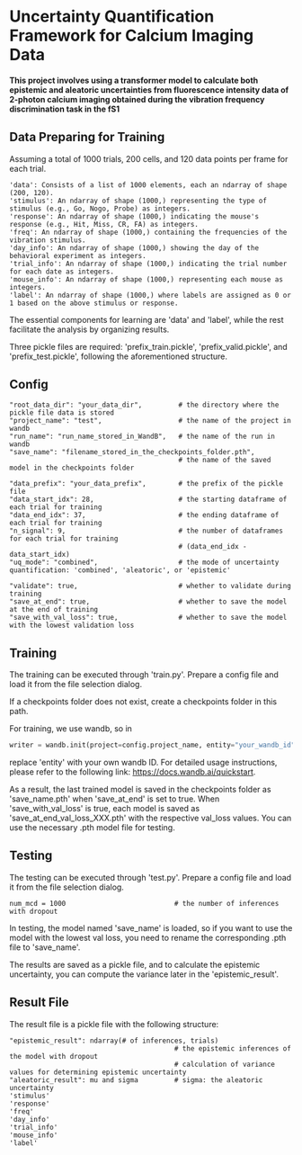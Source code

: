 # Uncertainty Quantification Framework for Calcium Imaging Data

#### This project involves using a transformer model to calculate both epistemic and aleatoric uncertainties from fluorescence intensity data of 2-photon calcium imaging obtained during the vibration frequency discrimination task in the fS1

## Data Preparing for Training

Assuming a total of 1000 trials, 200 cells, and 120 data points per frame for each trial.

    'data': Consists of a list of 1000 elements, each an ndarray of shape (200, 120).
    'stimulus': An ndarray of shape (1000,) representing the type of stimulus (e.g., Go, Nogo, Probe) as integers.
    'response': An ndarray of shape (1000,) indicating the mouse's response (e.g., Hit, Miss, CR, FA) as integers.
    'freq': An ndarray of shape (1000,) containing the frequencies of the vibration stimulus.
    'day_info': An ndarray of shape (1000,) showing the day of the behavioral experiment as integers.
    'trial_info': An ndarray of shape (1000,) indicating the trial number for each date as integers.
    'mouse_info': An ndarray of shape (1000,) representing each mouse as integers.
    'label': An ndarray of shape (1000,) where labels are assigned as 0 or 1 based on the above stimulus or response.

The essential components for learning are 'data' and 'label', while the rest facilitate the analysis by organizing results.

Three pickle files are required: 'prefix_train.pickle', 'prefix_valid.pickle', and 'prefix_test.pickle', following the aforementioned structure.

## Config

	"root_data_dir": "your_data_dir",         # the directory where the pickle file data is stored
	"project_name": "test",                   # the name of the project in wandb
	"run_name": "run_name_stored_in_WandB",   # the name of the run in wandb
	"save_name": "filename_stored_in_the_checkpoints_folder.pth",
                                              # the name of the saved model in the checkpoints folder

	"data_prefix": "your_data_prefix",        # the prefix of the pickle file
	"data_start_idx": 28,                     # the starting dataframe of each trial for training
    "data_end_idx": 37,                       # the ending dataframe of each trial for training
	"n_signal": 9,                            # the number of dataframes for each trial for training
                                              # (data_end_idx - data_start_idx)
	"uq_mode": "combined",                    # the mode of uncertainty quantification: 'combined', 'aleatoric', or 'epistemic'

	"validate": true,                         # whether to validate during training
	"save_at_end": true,                      # whether to save the model at the end of training
	"save_with_val_loss": true,               # whether to save the model with the lowest validation loss

## Training

The training can be executed through 'train.py'. Prepare a config file and load it from the file selection dialog.

If a checkpoints folder does not exist, create a checkpoints folder in this path.

For training, we use wandb, so in  
```python
writer = wandb.init(project=config.project_name, entity="your_wandb_id", name=config.run_name)
```
replace 'entity' with your own wandb ID. For detailed usage instructions, please refer to the following link: https://docs.wandb.ai/quickstart.

As a result, the last trained model is saved in the checkpoints folder as 'save_name.pth' when 'save_at_end' is set to true. When 'save_with_val_loss' is true, each model is saved as 'save_at_end_val_loss_XXX.pth' with the respective val_loss values. You can use the necessary .pth model file for testing.

## Testing

The testing can be executed through 'test.py'. Prepare a config file and load it from the file selection dialog.

    num_mcd = 1000                           # the number of inferences with dropout

In testing, the model named 'save_name' is loaded, so if you want to use the model with the lowest val loss, you need to rename the corresponding .pth file to 'save_name'.

The results are saved as a pickle file, and to calculate the epistemic uncertainty, you can compute the variance later in the 'epistemic_result'.

## Result File

The result file is a pickle file with the following structure:

    "epistemic_result": ndarray(# of inferences, trials)
                                             # the epistemic inferences of the model with dropout
                                             # calculation of variance values for determining epistemic uncertainty
    "aleatoric_result": mu and sigma         # sigma: the aleatoric uncertainty
    'stimulus'
    'response'
    'freq'
    'day_info'
    'trial_info'
    'mouse_info'
    'label'